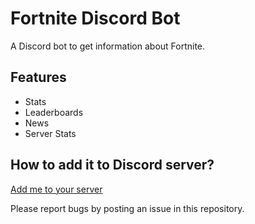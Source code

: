 # Fortnite Discord Bot

A Discord bot to get information about Fortnite.

## Features
* Stats
* Leaderboards
* News
* Server Stats

##  How to add it to Discord server?
[Add me to your server](https://discordapp.com/oauth2/authorize?client_id=440320706496954368&scope=bot)


Please report bugs by posting an issue in this repository.
